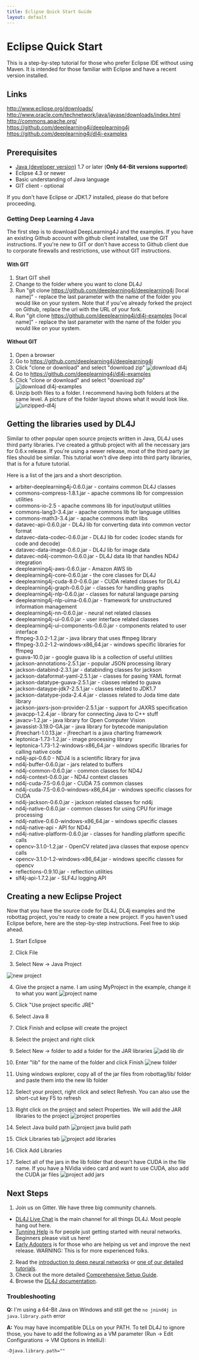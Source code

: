 ```yaml
---
title: Eclipse Quick Start Guide
layout: default
---
```

<!-- Begin Inspectlet Embed Code -->
<script type="text/javascript" id="inspectletjs">
window.__insp = window.__insp || [];
__insp.push(['wid', 1755897264]);
(function() {
function ldinsp(){if(typeof window.__inspld != "undefined") return; window.__inspld = 1; var insp = document.createElement('script'); insp.type = 'text/javascript'; insp.async = true; insp.id = "inspsync"; insp.src = ('https:' == document.location.protocol ? 'https' : 'http') + '://cdn.inspectlet.com/inspectlet.js'; var x = document.getElementsByTagName('script')[0]; x.parentNode.insertBefore(insp, x); };
setTimeout(ldinsp, 500); document.readyState != "complete" ? (window.attachEvent ? window.attachEvent('onload', ldinsp) : window.addEventListener('load', ldinsp, false)) : ldinsp();
})();
</script>
<!-- End Inspectlet Embed Code -->

Eclipse Quick Start
=================

This is a step-by-step tutorial for those who prefer Eclipse IDE without using Maven. It is intended for those familiar with Eclipse and have a recent version installed.

## Links

http://www.eclipse.org/downloads/
http://www.oracle.com/technetwork/java/javase/downloads/index.html
http://commons.apache.org/
https://github.com/deeplearning4j/deeplearning4j 
https://github.com/deeplearning4j/dl4j-examples

## Prerequisites

* [Java (developer version)](#Java) 1.7 or later (**Only 64-Bit versions supported**)
* Eclipse 4.3 or newer
* Basic understanding of Java language
* GIT client - optional

If you don't have Eclipse or JDK1.7 installed, please do that before proceeding.

### <a name="GetDL4J">Getting Deep Learning 4 Java</a>

The first step is to download DeepLearning4J and the examples. If you have an existing Github account with github client installed, use the GIT instructions. If you're new to GIT or don't have access to Github client due to corporate firewalls and restrictions, use without GIT instructions.

#### <a name="WithGIT">With GIT</a>

1. Start GIT shell
2. Change to the folder where you want to clone DL4J
3. Run "git clone https://github.com/deeplearning4j/deeplearning4j [local name]" - replace the last parameter with the name of the folder you would like on your system. Note that if you've already forked the project on Github, replace the url with the URL of your fork.
4. Run "git clone https://github.com/deeplearning4j/dl4j-examples [local name]" - replace the last parameter with the name of the folder you would like on your system.

#### <a name="WithOutGIT">Without GIT</a>

1. Open a browser
2. Go to https://github.com/deeplearning4j/deeplearning4j
3. Click "clone or download" and select "download zip"
![download dl4j](./img/dl4j-download.png)
4. Go to https://github.com/deeplearning4j/dl4j-examples
5. Click "clone or download" and select "download zip"
![download dl4j-examples](./img/dl4j-example-download.png)
6. Unzip both files to a folder. I recommend having both folders at the same level. A picture of the folder layout shows what it would look like.
![unzipped-dl4j](./img/folder-layout.png)


## <a name="libraries">Getting the libraries used by DL4J</a>

Similar to other popular open source projects written in Java, DL4J uses third party libraries. I've created a github project with all the necessary jars for 0.6.x release. If you're using a newer release, most of the third party jar files should be similar. This tutorial won't dive deep into third party libraries, that is for a future tutorial.

Here is a list of the jars and a short description.

  * arbiter-deeplearning4j-0.6.0.jar - contains common DL4J classes
  * commons-compress-1.8.1.jar - apache commons lib for compression utilities
  * commons-io-2.5 - apache commons lib for input/output utilities
  * commons-lang3-3.4.jar - apache commons lib for language utilities
  * commons-math3-3.4.jar - apache commons math libs
  * datavec-api-0.6.0.jar - DL4J lib for converting data into common vector format
  * datavec-data-codec-0.6.0.jar - DL4J lib for codec (codec stands for code and decode)
  * datavec-data-image-0.6.0.jar - DL4J lib for image data
  * datavec-nd4j-common-0.6.0.jar - DL4J data lib that handles ND4J integration
  * deeplearning4j-aws-0.6.0.jar - Amazon AWS lib
  * deeplearning4j-core-0.6.0.jar - the core classes for DL4J
  * deeplearning4j-cuda-8.0-0.6.0.jar - CUDA related classes for DL4J
  * deeplearning4j-graph-0.6.0.jar - classes for handling graphs
  * deeplearning4j-nlp-0.6.0.jar - classes for natural language parsing
  * deeplearning4j-nlp-uima-0.6.0.jar - framework for unstructured information management
  * deeplearning4j-nn-0.6.0.jar - neural net related classes
  * deeplearning4j-ui-0.6.0.jar - user interface related classes
  * deeplearning4j-ui-components-0.6.0.jar - components related to user interface
  * ffmpeg-3.0.2-1.2.jar - java library that uses ffmpeg library
  * ffmpeg-3.0.2-1.2-windows-x86_64.jar - windows specific libraries for ffmpeg
  * guava-10.0.jar - google guava lib is a collection of useful utilities
  * jackson-annotations-2.5.1.jar - popular JSON processing library
  * jackson-databind-2.3.1.jar - databinding classes for jackson
  * jackson-dataformat-yaml-2.5.1.jar - classes for pasing YAML format
  * jackson-datatype-guava-2.5.1.jar - classes related to guava
  * jackson-dataype-jdk7-2.5.1.jar - classes related to JDK1.7
  * jackson-datatype-joda-2.4.4.jar - classes related to Joda time date library
  * jackson-jaxrs-json-provider-2.5.1.jar - support for JAXRS specification
  * javacpp-1.2.4.jar - library for connecting Java to C++ stuff
  * javacv-1.2.jar - java library for Open Computer Vision
  * javassist-3.19.0-GA.jar - java library for bytecode manipulation
  * jfreechart-1.0.13.jar - jfreechart is a java charting framework
  * leptonica-1.73-1.2.jar - image processing library
  * leptonica-1.73-1.2-windows-x86_64.jar - windows specific libraries for calling native code
  * nd4j-api-0.6.0 - NDJ4 is a scientific library for java
  * nd4j-buffer-0.6.0.jar - jars related to buffers
  * nd4j-common-0.6.0.jar - common classes for ND4J
  * nd4j-context-0.6.0.jar - ND4J context classes
  * nd4j-cuda-7.5-0.6.0.jar - CUDA 7.5 common classes
  * nd4j-cuda-7.5-0.6.0-windows-x86_64.jar - windows specific classes for CUDA
  * nd4j-jackson-0.6.0.jar - jackson related classes for nd4j
  * nd4j-native-0.6.0.jar - common classes for using CPU for image processing
  * nd4j-native-0.6.0-windows-x86_64.jar - windows specific classes
  * nd4j-native-api - API for ND4J
  * nd4j-native-platform-0.6.0.jar - classes for handling platform specific calls
  * opencv-3.1.0-1.2.jar - OpenCV related java classes that expose opencv calls
  * opencv-3.1.0-1.2-windows-x86_64.jar - windows specific classes for opencv
  * reflections-0.9.10.jar - reflection utilities
  * slf4j-api-1.7.2.jar - SLF4J logging API


## <a name="newProject">Creating a new Eclipse Project</a>
Now that you have the source code for DL4J, DL4j examples and the robottag project, you're ready to create a new project. If you haven't used Eclipse before, here are the step-by-step instructions. Feel free to skip ahead.

1. Start Eclipse

2. Click File

3. Select New -> Java Project

![new project](./img/eclipse-new-project.png)

4. Give the project a name. I am using MyProject in the example, change it to what you want 
![project name](./img/eclipse-new-proj-wiz.png)

5. Click "Use project specific JRE"

6. Select Java 8

7. Click Finish and eclipse will create the project

8. Select the project and right click

9. Select New -> folder to add a folder for the JAR libraries
![add lib dir](./img/eclipse-add-lib-dir.png)

10. Enter "lib" for the name of the folder and click Finish
![new folder](./img/eclipse-folder-wiz.png)

11. Using windows explorer, copy all of the jar files from robottag/lib/ folder and paste them into the new lib folder

12. Select your project, right click and select Refresh. You can also use the short-cut key F5 to refresh

13. Right click on the project and select Properties. We will add the JAR libraries to the project
![project properties](./img/proj-properties.png)

14. Select Java build path
![project java build path](./img/proj-build-path.png)

15. Click Libraries tab
![project add libraries](./img/add-libraries.png)

16. Click Add Libraries

17. Select all of the jars in the lib folder that doesn't have CUDA in the file name. If you have a NVidia video card and want to use CUDA, also add the CUDA jar files
![project add jars](./img/add-jar-screen.png)

## Next Steps

1. Join us on Gitter. We have three big community channels.
  * [DL4J Live Chat](https://gitter.im/deeplearning4j/deeplearning4j) is the main channel for all things DL4J. Most people hang out here.
  * [Tunning Help](https://gitter.im/deeplearning4j/deeplearning4j/tuninghelp) is for people just getting started with neural networks. Beginners please visit us here!
  * [Early Adopters](https://gitter.im/deeplearning4j/deeplearning4j/earlyadopters) is for those who are helping us vet and improve the next release. WARNING: This is for more experienced folks. 
2. Read the [introduction to deep neural networks](./neuralnet-overview) or [one of our detailed tutorials](./tutorials). 
3. Check out the more detailed [Comprehensive Setup Guide](./gettingstarted).
4. Browse the [DL4J documentation](./documentation).


### Troubleshooting

**Q:** I'm using a 64-Bit Java on Windows and still get the `no jnind4j in java.library.path` error

**A:** You may have incompatible DLLs on your PATH. To tell DL4J to ignore those, you have to add the following as a VM parameter (Run -> Edit Configurations -> VM Options in IntelliJ):

```
-Djava.library.path=""
```
